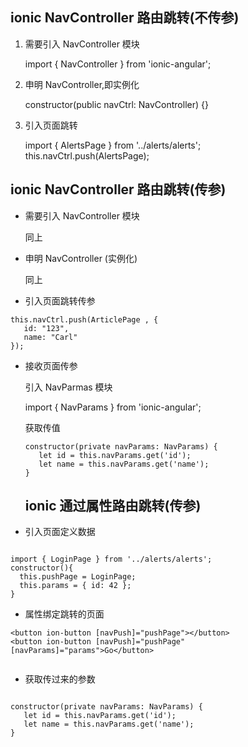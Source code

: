 ## ionic NavController 路由跳转(不传参)
1. 需要引入 NavController 模块

	import { NavController } from 'ionic-angular';
2. 	申明 NavController,即实例化


    constructor(public navCtrl: NavController) {}
3. 引入页面跳转
	

	import { AlertsPage } from '../alerts/alerts';
	this.navCtrl.push(AlertsPage);  

## ionic NavController 路由跳转(传参)

*  需要引入 NavController 模块

	同上
*  申明 NavController (实例化)

   同上
* 引入页面跳转传参

```
this.navCtrl.push(ArticlePage , {   id: "123",   name: "Carl"});  
```

*  接收页面传参

	引入 NavParmas 模块

	import { NavParams } from 'ionic-angular';

	获取传值

    ```
    constructor(private navParams: NavParams) {
       let id = this.navParams.get('id');       let name = this.navParams.get('name');    }
    ```
  
   ##  ionic 通过属性路由跳转(传参)  
*    引入页面定义数据

```

import { LoginPage } from '../alerts/alerts';
constructor(){
  this.pushPage = LoginPage;
  this.params = { id: 42 };
}
```
* 属性绑定跳转的页面

```
<button ion-button [navPush]="pushPage"></button><button ion-button [navPush]="pushPage" [navParams]="params">Go</button>         
```
* 获取传过来的参数

```

constructor(private navParams: NavParams) { 
   let id = this.navParams.get('id');   let name = this.navParams.get('name');}

```

